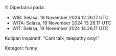 ⏰ Diperbarui pada:
- WIB: Selasa, 19 November 2024 12.26.17 UTC
- WITA: Selasa, 19 November 2024 13.26.17 UTC
- WIT: Selasa, 19 November 2024 14.26.17 UTC

Kutipan Inspiratif:
"Cant talk, telepathy only!"


Kategori: funny

